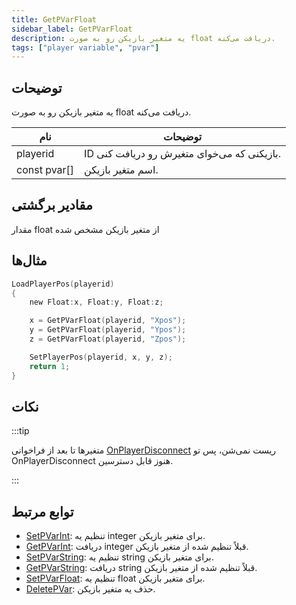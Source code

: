 ```yaml
---
title: GetPVarFloat
sidebar_label: GetPVarFloat
description: یه متغیر بازیکن رو به صورت float دریافت می‌کنه.
tags: ["player variable", "pvar"]
---
```


## توضیحات

یه متغیر بازیکن رو به صورت float دریافت می‌کنه.

| نام         | توضیحات                                                 |
| ------------ | ----------------------------------------------------------- |
| playerid     | ID بازیکنی که می‌خوای متغیرش رو دریافت کنی. |
| const pvar[] | اسم متغیر بازیکن.                            |

## مقادیر برگشتی

مقدار float از متغیر بازیکن مشخص شده

## مثال‌ها

```c
LoadPlayerPos(playerid)
{
    new Float:x, Float:y, Float:z;

    x = GetPVarFloat(playerid, "Xpos");
    y = GetPVarFloat(playerid, "Ypos");
    z = GetPVarFloat(playerid, "Zpos");

    SetPlayerPos(playerid, x, y, z);
    return 1;
}
```

## نکات

:::tip

متغیرها تا بعد از فراخوانی [OnPlayerDisconnect](../callbacks/OnPlayerDisconnect) ریست نمی‌شن، پس تو OnPlayerDisconnect هنوز قابل دسترسین.

:::

## توابع مرتبط

- [SetPVarInt](SetPVarInt): تنظیم یه integer برای متغیر بازیکن.
- [GetPVarInt](GetPVarInt): دریافت integer قبلاً تنظیم شده از متغیر بازیکن.
- [SetPVarString](SetPVarString): تنظیم یه string برای متغیر بازیکن.
- [GetPVarString](GetPVarString): دریافت string قبلاً تنظیم شده از متغیر بازیکن.
- [SetPVarFloat](SetPVarFloat): تنظیم یه float برای متغیر بازیکن.
- [DeletePVar](DeletePVar): حذف یه متغیر بازیکن.
